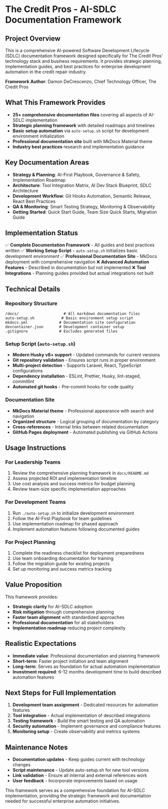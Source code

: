 # The Credit Pros - AI-SDLC Documentation Framework

## Project Overview
This is a comprehensive AI-powered Software Development Lifecycle (SDLC) documentation framework designed specifically for The Credit Pros' technology stack and business requirements. It provides strategic planning, implementation guides, and best practices for enterprise development automation in the credit repair industry.

**Framework Author**: Damon DeCrescenzo, Chief Technology Officer, The Credit Pros

## What This Framework Provides
- **25+ comprehensive documentation files** covering all aspects of AI-SDLC implementation
- **Strategic planning framework** with detailed roadmaps and timelines
- **Basic setup automation** via `auto-setup.sh` script for development environment initialization
- **Professional documentation site** built with MkDocs Material theme
- **Industry best practices** research and implementation guidance

## Key Documentation Areas
- **Strategy & Planning**: AI-First Playbook, Governance & Safety, Implementation Roadmap
- **Architecture**: Tool Integration Matrix, AI Dev Stack Blueprint, SDLC Architecture
- **Development Workflow**: Git Hooks Automation, Semantic Release, React Best Practices
- **QA & Monitoring**: Smart Testing Strategy, Monitoring & Observability
- **Getting Started**: Quick Start Guide, Team Size Quick Starts, Migration Guide

## Implementation Status
✅ **Complete Documentation Framework** - All guides and best practices written
✅ **Working Setup Script** - `auto-setup.sh` initializes basic development environment
✅ **Professional Documentation Site** - MkDocs deployment with comprehensive navigation
❌ **Advanced Automation Features** - Described in documentation but not implemented
❌ **Tool Integrations** - Planning guides provided but actual integrations not built

## Technical Details

### Repository Structure
```
/docs/                    # All markdown documentation files
auto-setup.sh            # Basic environment setup script
mkdocs.yml              # Documentation site configuration
devcontainer.json       # Development container setup
.gitignore              # Excludes generated files
```

### Setup Script (`auto-setup.sh`)
- **Modern Husky v8+ support** - Updated commands for current versions
- **Git repository validation** - Ensures script runs in proper environment
- **Multi-project detection** - Supports Laravel, React, TypeScript configurations
- **Dependency installation** - ESLint, Prettier, Husky, lint-staged, commitlint
- **Automated git hooks** - Pre-commit hooks for code quality

### Documentation Site
- **MkDocs Material theme** - Professional appearance with search and navigation
- **Organized structure** - Logical grouping of documentation by category
- **Cross-references** - Internal links between related documentation
- **GitHub Pages deployment** - Automated publishing via GitHub Actions

## Usage Instructions

### For Leadership Teams
1. Review the comprehensive planning framework in `docs/README.md`
2. Assess projected ROI and implementation timeline
3. Use cost analysis and success metrics for budget planning
4. Review team-size specific implementation approaches

### For Development Teams
1. Run `./auto-setup.sh` to initialize development environment
2. Follow the AI-First Playbook for team guidelines
3. Use implementation roadmap for phased approach
4. Implement automation features following documented guides

### For Project Planning
1. Complete the readiness checklist for deployment preparedness
2. Use team onboarding documentation for training
3. Follow the migration guide for existing projects
4. Set up monitoring and success metrics tracking

## Value Proposition
This framework provides:
- **Strategic clarity** for AI-SDLC adoption
- **Risk mitigation** through comprehensive planning
- **Faster team alignment** with standardized approaches
- **Professional documentation** for all stakeholders
- **Implementation roadmap** reducing project complexity

## Realistic Expectations
- **Immediate value**: Professional documentation and planning framework
- **Short-term**: Faster project initiation and team alignment
- **Long-term**: Serves as foundation for actual automation implementation
- **Investment required**: 6-12 months development time to build described automation features

## Next Steps for Full Implementation
1. **Development team assignment** - Dedicated resources for automation features
2. **Tool integration** - Actual implementation of described integrations
3. **Testing framework** - Build the smart testing and QA automation
4. **Security automation** - Implement governance and compliance features
5. **Monitoring setup** - Create observability and metrics systems

## Maintenance Notes
- **Documentation updates** - Keep guides current with technology changes
- **Script maintenance** - Update auto-setup.sh for new tool versions
- **Link validation** - Ensure all internal and external references work
- **User feedback** - Incorporate improvements based on usage

This framework serves as a comprehensive foundation for AI-SDLC implementation, providing the strategic framework and documentation needed for successful enterprise automation initiatives.